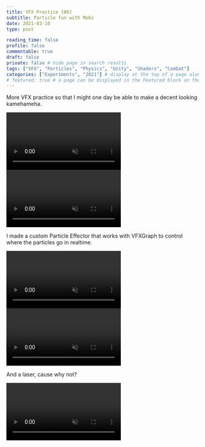 ```yaml
---
title: VFX Practice [06]
subtitle: Particle fun with Mobs
date: 2021-03-10
type: post

reading_time: false
profile: false
commentable: true
draft: false
private: false # hide page in search results
tags: ["VFX", "Particles", "Physics", "Unity", "Shaders", "Combat"]
categories: ["Experiments", "2021"] # display at the top of a page alongside a page’s metadata
# featured: true # a page can be displayed in the Featured block on the homepage. This is useful for sticky, announcement blog posts or selected publications etc.
---
```

<p>More VFX practice so that I might one day be able to make a decent looking kamehameha.</p>

<div class="video_thing">
    <video muted autoplay="" name="media" loop=""><source src="https://raw.githack.com/Denchyaknow/GitSite_Dencho/Develop/assets/media/projects/VFXPractice06/XRLog_2021_711.webm" type="video/mp4"></video>
</div>

<!--more-->

<div class="video_thing">
    <video muted autoplay="" name="media" loop=""><source src="https://raw.githack.com/Denchyaknow/GitSite_Dencho/Develop/assets/media/projects/VFXPractice06/XRLog_2021_713.webm" type="video/mp4"></video>
</div>

<p>I made a custom Particle Effector that works with VFXGraph to control where the particles go in realtime.</p>

<div class="video_thing">
    <video muted autoplay="" name="media" loop=""><source src="https://raw.githack.com/Denchyaknow/GitSite_Dencho/Develop/assets/media/projects/VFXPractice06/XRLog_2021_719.webm" type="video/mp4"></video>
</div>

<div class="video_thing">
    <video muted autoplay="" name="media" loop=""><source src="https://raw.githack.com/Denchyaknow/GitSite_Dencho/Develop/assets/media/projects/VFXPractice06/XRLog_2021_721.webm" type="video/mp4"></video>
</div>

<p>And a laser, cause why not?</p>

<div class="video_thing">
    <video muted autoplay="" name="media" loop=""><source src="https://raw.githack.com/Denchyaknow/GitSite_Dencho/Develop/assets/media/projects/VFXPractice06/XRLog_2021_731.webm" type="video/mp4"></video>
</div>
